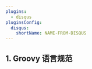 ```yaml
---
plugins:
  - disqus
pluginsConfig:
  disqus:
    shortName: NAME-FROM-DISQUS
---
```


## 1. Groovy 语言规范



